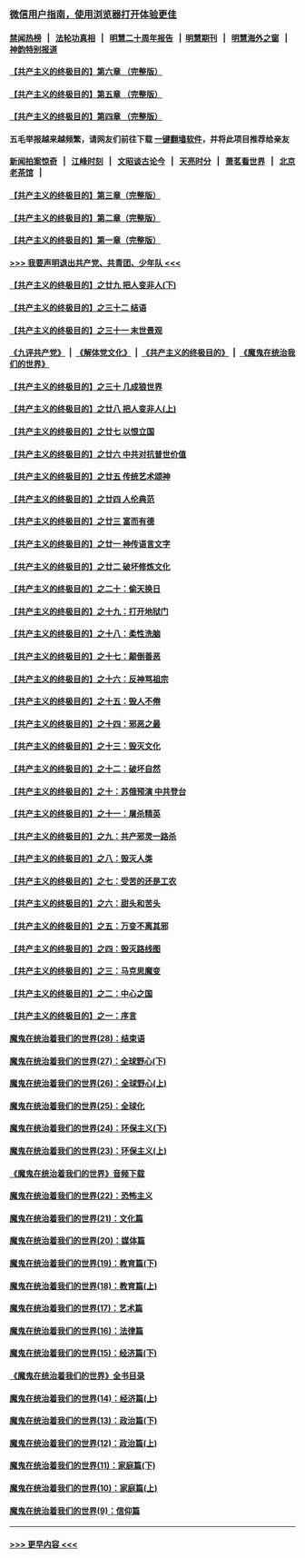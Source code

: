 ### [微信用户指南，使用浏览器打开体验更佳](https://github.com/gfw-breaker/banned-news1/blob/master/indexes/wechat-guide.md?t=0)
#### [禁闻热榜](热点新闻.md?t=0)  &nbsp;&nbsp;|&nbsp;&nbsp; [法轮功真相](https://github.com/gfw-breaker/truth/blob/master/README.md?t=0) &nbsp;&nbsp;|&nbsp;&nbsp; [明慧二十周年报告](https://github.com/gfw-breaker/mh-reports/blob/master/README.md?t=0) &nbsp;&nbsp;|&nbsp;&nbsp;[明慧期刊](https://github.com/gfw-breaker/mh-qikan) &nbsp;&nbsp;|&nbsp;&nbsp; [明慧海外之窗](https://github.com/gfw-breaker/mh-news/blob/master/README.md?t=0) &nbsp;&nbsp;|&nbsp;&nbsp; [神韵特别报道](https://github.com/gfw-breaker/mh-news/blob/master/shenyun.md?t=0)
#### [【共产主义的终极目的】第六章 （完整版）](../pages/nsc422/n11428913.md?t=02140802) 
#### [【共产主义的终极目的】第五章 （完整版）](../pages/nsc422/n11428912.md?t=02140802) 
#### [【共产主义的终极目的】第四章 （完整版）](../pages/nsc422/n11428907.md?t=02140802) 
#### 五毛举报越来越频繁，请网友们前往下载 [一键翻墙软件](https://github.com/gfw-breaker/ssr-accounts)，并将此项目推荐给亲友
#### [新闻拍案惊奇](https://github.com/gfw-breaker/banned-news1/blob/master/pages/link4.md) &nbsp;&nbsp;|&nbsp;&nbsp; [江峰时刻](https://github.com/gfw-breaker/banned-news1/blob/master/pages/link4.md) &nbsp;&nbsp;|&nbsp;&nbsp; [文昭谈古论今](https://github.com/gfw-breaker/banned-news1/blob/master/pages/link4.md) &nbsp;&nbsp;|&nbsp;&nbsp; [天亮时分](https://github.com/gfw-breaker/banned-news1/blob/master/pages/link4.md) &nbsp;&nbsp;|&nbsp;&nbsp; [萧茗看世界](https://github.com/gfw-breaker/banned-news1/blob/master/pages/link4.md) &nbsp;&nbsp;|&nbsp;&nbsp; [北京老茶馆](https://github.com/gfw-breaker/banned-news1/blob/master/pages/link4.md) &nbsp;&nbsp;|&nbsp;&nbsp; 
#### [【共产主义的终极目的】第三章（完整版）](../pages/nsc422/n11428848.md?t=02140802) 
#### [【共产主义的终极目的】第二章（完整版）](../pages/nsc422/n11428831.md?t=02140802) 
#### [【共产主义的终极目的】第一章（完整版）](../pages/nsc422/n11417651.md?t=02140802) 
#### [>>> 我要声明退出共产党、共青团、少年队 <<<](https://github.com/begood0513/goodnews/blob/master/quit/letter.md) 
#### [【共产主义的终极目的】之廿九 把人变非人(下)](../pages/nsc422/n11344140.md?t=02140802) 
#### [【共产主义的终极目的】之三十二 结语](../pages/nsc422/n11360535.md?t=02140802) 
#### [【共产主义的终极目的】之三十一 末世景观](../pages/nsc422/n11351129.md?t=02140802) 
#### [《九评共产党》](https://github.com/begood0513/9ping.md/blob/master/README.md) &nbsp;|&nbsp; [《解体党文化》](../../../../jtdwh.md/blob/master/README.md)  &nbsp;|&nbsp; [《共产主义的终极目的》](../../../../gczydzjmd.md/blob/master/README.md) &nbsp;|&nbsp; [《魔鬼在统治我们的世界》](../../../../mgztzwmdsj.md/blob/master/README.md) 
#### [【共产主义的终极目的】之三十 几成狼世界](../pages/nsc422/n11348280.md?t=02140802) 
#### [【共产主义的终极目的】之廿八 把人变非人(上)](../pages/nsc422/n11340492.md?t=02140802) 
#### [【共产主义的终极目的】之廿七 以恨立国](../pages/nsc422/n11336944.md?t=02140802) 
#### [【共产主义的终极目的】之廿六 中共对抗普世价值](../pages/nsc422/n11324785.md?t=02140802) 
#### [【共产主义的终极目的】之廿五 传统艺术颂神](../pages/nsc422/n11296396.md?t=02140802) 
#### [【共产主义的终极目的】之廿四 人伦典范](../pages/nsc422/n11296397.md?t=02140802) 
#### [【共产主义的终极目的】之廿三 富而有德](../pages/nsc422/n11283598.md?t=02140802) 
#### [【共产主义的终极目的】之廿一 神传语言文字](../pages/nsc422/n11263265.md?t=02140802) 
#### [【共产主义的终极目的】之廿二 破坏修炼文化](../pages/nsc422/n11245728.md?t=02140802) 
#### [【共产主义的终极目的】之二十：偷天换日](../pages/nsc422/n11238846.md?t=02140802) 
#### [【共产主义的终极目的】之十九：打开地狱门](../pages/nsc422/n11206376.md?t=02140802) 
#### [【共产主义的终极目的】之十八：柔性洗脑](../pages/nsc422/n11199994.md?t=02140802) 
#### [【共产主义的终极目的】之十七：颠倒善恶](../pages/nsc422/n11179782.md?t=02140802) 
#### [【共产主义的终极目的】之十六：反神骂祖宗](../pages/nsc422/n11166798.md?t=02140802) 
#### [【共产主义的终极目的】之十五：毁人不倦](../pages/nsc422/n11166792.md?t=02140802) 
#### [【共产主义的终极目的】之十四：邪恶之最](../pages/nsc422/n11150249.md?t=02140802) 
#### [【共产主义的终极目的】之十三：毁灭文化](../pages/nsc422/n11135227.md?t=02140802) 
#### [【共产主义的终极目的】之十二：破坏自然](../pages/nsc422/n11135214.md?t=02140802) 
#### [【共产主义的终极目的】之十：苏俄预演 中共登台](../pages/nsc422/n11118424.md?t=02140802) 
#### [【共产主义的终极目的】之十一：屠杀精英](../pages/nsc422/n11118442.md?t=02140802) 
#### [【共产主义的终极目的】之九：共产邪灵一路杀](../pages/nsc422/n11114139.md?t=02140802) 
#### [【共产主义的终极目的】之八：毁灭人类](../pages/nsc422/n11108503.md?t=02140802) 
#### [【共产主义的终极目的】之七：受苦的还是工农](../pages/nsc422/n11101809.md?t=02140802) 
#### [【共产主义的终极目的】之六：甜头和苦头](../pages/nsc422/n11096971.md?t=02140802) 
#### [【共产主义的终极目的】之五：万变不离其邪](../pages/nsc422/n11091285.md?t=02140802) 
#### [【共产主义的终极目的】之四：毁灭路线图](../pages/nsc422/n11086284.md?t=02140802) 
#### [【共产主义的终极目的】之三：马克思魔变](../pages/nsc422/n11061941.md?t=02140802) 
#### [【共产主义的终极目的】之二：中心之国](../pages/nsc422/n11047728.md?t=02140802) 
#### [【共产主义的终极目的】之一：序言](../pages/nsc422/n11086077.md?t=02140802) 
#### [魔鬼在统治着我们的世界(28)：结束语](../pages/nsc422/n10936246.md?t=02140802) 
#### [魔鬼在统治着我们的世界(27)：全球野心(下)](../pages/nsc422/n10928319.md?t=02140802) 
#### [魔鬼在统治着我们的世界(26)：全球野心(上)](../pages/nsc422/n10900318.md?t=02140802) 
#### [魔鬼在统治着我们的世界(25)：全球化](../pages/nsc422/n10788205.md?t=02140802) 
#### [魔鬼在统治着我们的世界(24)：环保主义(下)](../pages/nsc422/n10695307.md?t=02140802) 
#### [魔鬼在统治着我们的世界(23)：环保主义(上)](../pages/nsc422/n10688613.md?t=02140802) 
#### [《魔鬼在统治着我们的世界》音频下载](../pages/nsc422/n10635553.md?t=02140802) 
#### [魔鬼在统治着我们的世界(22)：恐怖主义](../pages/nsc422/n10614727.md?t=02140802) 
#### [魔鬼在统治着我们的世界(21)：文化篇](../pages/nsc422/n10597706.md?t=02140802) 
#### [魔鬼在统治着我们的世界(20)：媒体篇](../pages/nsc422/n10586579.md?t=02140802) 
#### [魔鬼在统治着我们的世界(19)：教育篇(下)](../pages/nsc422/n10564808.md?t=02140802) 
#### [魔鬼在统治着我们的世界(18)：教育篇(上)](../pages/nsc422/n10526970.md?t=02140802) 
#### [魔鬼在统治着我们的世界(17)：艺术篇](../pages/nsc422/n10499093.md?t=02140802) 
#### [魔鬼在统治着我们的世界(16)：法律篇](../pages/nsc422/n10485969.md?t=02140802) 
#### [魔鬼在统治着我们的世界(15)：经济篇(下)](../pages/nsc422/n10469975.md?t=02140802) 
#### [《魔鬼在统治着我们的世界》全书目录](../pages/nsc422/n10464261.md?t=02140802) 
#### [魔鬼在统治着我们的世界(14)：经济篇(上)](../pages/nsc422/n10457370.md?t=02140802) 
#### [魔鬼在统治着我们的世界(13)：政治篇(下)](../pages/nsc422/n10448270.md?t=02140802) 
#### [魔鬼在统治着我们的世界(12)：政治篇(上)](../pages/nsc422/n10444576.md?t=02140802) 
#### [魔鬼在统治着我们的世界(11)：家庭篇(下)](../pages/nsc422/n10440961.md?t=02140802) 
#### [魔鬼在统治着我们的世界(10)：家庭篇(上)](../pages/nsc422/n10435448.md?t=02140802) 
#### [魔鬼在统治着我们的世界(9)：信仰篇](../pages/nsc422/n10432159.md?t=02140802) 

----
#### [ >>> 更早内容 <<< ](../indexes/nsc422-earlier.md)
